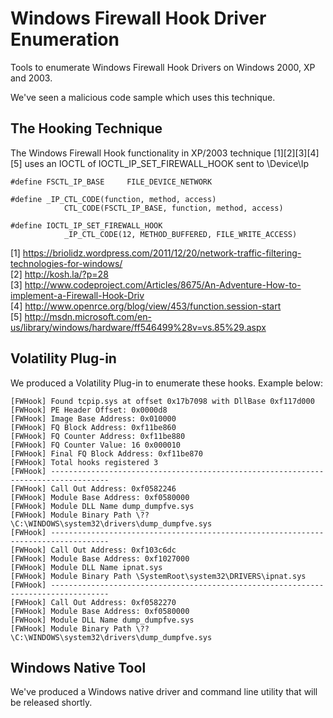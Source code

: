 # Windows Firewall Hook Driver Enumeration
Tools to enumerate Windows Firewall Hook Drivers on Windows 2000, XP and 2003.

We've seen a malicious code sample which uses this technique.

## The Hooking Technique

The Windows Firewall Hook functionality in XP/2003 technique [1][2][3][4][5] uses an IOCTL of IOCTL_IP_SET_FIREWALL_HOOK sent to \Device\Ip

```
#define FSCTL_IP_BASE     FILE_DEVICE_NETWORK

#define _IP_CTL_CODE(function, method, access) 
            CTL_CODE(FSCTL_IP_BASE, function, method, access)

#define IOCTL_IP_SET_FIREWALL_HOOK  
            _IP_CTL_CODE(12, METHOD_BUFFERED, FILE_WRITE_ACCESS)
```

[1] https://briolidz.wordpress.com/2011/12/20/network-traffic-filtering-technologies-for-windows/<br>
[2] http://kosh.la/?p=28<br>
[3] http://www.codeproject.com/Articles/8675/An-Adventure-How-to-implement-a-Firewall-Hook-Driv<br>
[4] http://www.openrce.org/blog/view/453/function.session-start<br>
[5] http://msdn.microsoft.com/en-us/library/windows/hardware/ff546499%28v=vs.85%29.aspx<br>


## Volatility Plug-in
We produced a Volatility Plug-in to enumerate these hooks. Example below:

```
[FWHook] Found tcpip.sys at offset 0x17b7098 with DllBase 0xf117d000
[FWHook] PE Header Offset: 0x0000d8
[FWHook] Image Base Address: 0x010000
[FWHook] FQ Block Address: 0xf11be860
[FWHook] FQ Counter Address: 0xf11be880
[FWHook] FQ Counter Value: 16 0x000010
[FWHook] Final FQ Block Address: 0xf11be870
[FWHook] Total hooks registered 3
[FWHook] -----------------------------------------------------------------------------------
[FWHook] Call Out Address: 0xf0582246
[FWHook] Module Base Address: 0xf0580000
[FWHook] Module DLL Name dump_dumpfve.sys
[FWHook] Module Binary Path \??\C:\WINDOWS\system32\drivers\dump_dumpfve.sys
[FWHook] -----------------------------------------------------------------------------------
[FWHook] Call Out Address: 0xf103c6dc
[FWHook] Module Base Address: 0xf1027000
[FWHook] Module DLL Name ipnat.sys
[FWHook] Module Binary Path \SystemRoot\system32\DRIVERS\ipnat.sys
[FWHook] -----------------------------------------------------------------------------------
[FWHook] Call Out Address: 0xf0582270
[FWHook] Module Base Address: 0xf0580000
[FWHook] Module DLL Name dump_dumpfve.sys
[FWHook] Module Binary Path \??\C:\WINDOWS\system32\drivers\dump_dumpfve.sys
```

## Windows Native Tool
We've produced a Windows native driver and command line utility that will be released shortly.